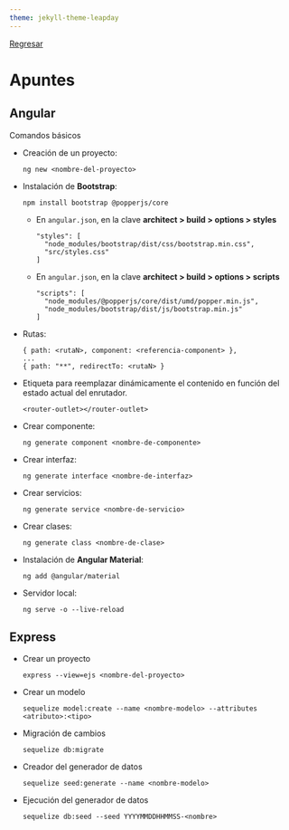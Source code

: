 ```yaml
---
theme: jekyll-theme-leapday
---
```


[Regresar](/DAWM/)

# Apuntes

## Angular

Comandos básicos

* Creación de un proyecto:

  ```
  ng new <nombre-del-proyecto>
  ```

* Instalación de **Bootstrap**:

  ```
  npm install bootstrap @popperjs/core
  ```
  
  + En `angular.json`, en la clave **architect > build > options > styles**

    ```
    "styles": [  
      "node_modules/bootstrap/dist/css/bootstrap.min.css", 
      "src/styles.css" 
    ]
    ```

  + En `angular.json`, en la clave **architect > build > options > scripts**

    ```
    "scripts": [
	  "node_modules/@popperjs/core/dist/umd/popper.min.js",
	  "node_modules/bootstrap/dist/js/bootstrap.min.js"
	]
    ```

* Rutas:

  ```
  { path: <rutaN>, component: <referencia-component> },
  ...
  { path: "**", redirectTo: <rutaN> }
  ```

* Etiqueta para reemplazar dinámicamente el contenido en función del estado actual del enrutador.

  ```
  <router-outlet></router-outlet>
  ```

* Crear componente:

  ```
  ng generate component <nombre-de-componente>
  ```

* Crear interfaz:

  ```
  ng generate interface <nombre-de-interfaz>
  ```

* Crear servicios:

  ```
  ng generate service <nombre-de-servicio>
  ```

* Crear clases:

  ```
  ng generate class <nombre-de-clase>
  ```

* Instalación de **Angular Material**:

  ```
  ng add @angular/material
  ```

* Servidor local:

  ```
  ng serve -o --live-reload
  ```

## Express

* Crear un proyecto

  ```
  express --view=ejs <nombre-del-proyecto>
  ```

* Crear un modelo

  ```
  sequelize model:create --name <nombre-modelo> --attributes <atributo>:<tipo>
  ```

* Migración de cambios

  ```
  sequelize db:migrate
  ```

* Creador del generador de datos

  ```
  sequelize seed:generate --name <nombre-modelo>
  ```

* Ejecución del generador de datos

  ```
  sequelize db:seed --seed YYYYMMDDHHMMSS-<nombre>
  ```
